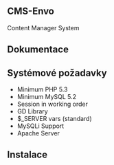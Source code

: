 ## CMS-Envo
Content Manager System

## Dokumentace

## Systémové požadavky

* Minimum PHP 5.3
* Minimum MySQL 5.2
* Session in working order
* GD Library
* $_SERVER vars (standard)
* MySQLi Support
* Apache Server

## Instalace
